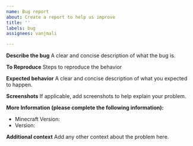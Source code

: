 ```yaml
---
name: Bug report
about: Create a report to help us improve
title: ''
labels: bug
assignees: vanjmali

---
```


**Describe the bug**
A clear and concise description of what the bug is.

**To Reproduce**
Steps to reproduce the behavior

**Expected behavior**
A clear and concise description of what you expected to happen.

**Screenshots**
If applicable, add screenshots to help explain your problem.

**More Information (please complete the following information):**
 - Minecraft Version:
 - Version:

**Additional context**
Add any other context about the problem here.
